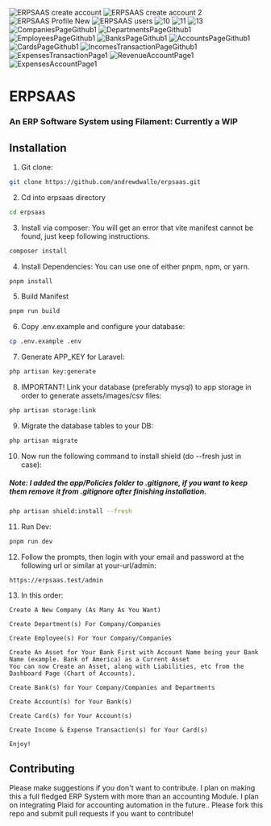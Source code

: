 ![ERPSAAS create account](https://user-images.githubusercontent.com/104294090/204077432-5431ab48-d0ba-448c-99f3-1fe2c8e8cfb8.png)
![ERPSAAS create account 2](https://user-images.githubusercontent.com/104294090/204077431-0c47d44f-9e32-484e-93b0-adbf258c0f5a.png)
![ERPSAAS Profile New](https://user-images.githubusercontent.com/104294090/204077433-9121b495-033c-45d0-8fce-2d1903b67670.png)
![ERPSAAS users](https://user-images.githubusercontent.com/104294090/204077434-ddae02ed-91ad-4310-9a8f-9a4b3147b5c2.png)
![10](https://user-images.githubusercontent.com/104294090/198823691-dd503f53-0ff0-4c24-b8f6-5c6f4f03c32a.png)
![11](https://user-images.githubusercontent.com/104294090/198823738-48abf5de-e5ff-4bd7-9ecd-8eeafa24ed2d.png)
![13](https://user-images.githubusercontent.com/104294090/198823891-4153e2fe-d516-4ee8-bd8f-e78c97acd316.png)
![CompaniesPageGithub1](https://user-images.githubusercontent.com/104294090/193767442-13fec3f6-fd24-4057-87b2-5d3352d42af4.png)
![DepartmentsPageGithub1](https://user-images.githubusercontent.com/104294090/193767444-218ff1b4-8eb6-4b4e-84be-72f040601052.png)
![EmployeesPageGithub1](https://user-images.githubusercontent.com/104294090/193767445-3207f1fc-e79a-42a3-99e8-93e645def04b.png)
![BanksPageGithub1](https://user-images.githubusercontent.com/104294090/193767439-eca66f6e-23d6-443e-bd09-f2d2fb92dc9b.png)
![AccountsPageGithub1](https://user-images.githubusercontent.com/104294090/193767436-0bff8d27-03e9-4c06-81b6-b9c90eb69919.png)
![CardsPageGithub1](https://user-images.githubusercontent.com/104294090/193767440-6da9c416-d227-489f-959d-e3ec2d7be17a.png)
![IncomesTransactionPageGithub1](https://user-images.githubusercontent.com/104294090/193767450-a6b19f9c-e9bd-4b41-83ed-2aeec5b8be0a.png)
![ExpensesTransactionPage1](https://user-images.githubusercontent.com/104294090/193767448-00fb0433-6d97-4480-a6c6-0e64b156b45b.png)
![RevenueAccountPage1](https://user-images.githubusercontent.com/104294090/193767451-9d6d02b3-8041-4154-84a1-3e0a2a7d2398.png)
![ExpensesAccountPage1](https://user-images.githubusercontent.com/104294090/193767446-67bebb68-7fcb-4085-8d8e-90e0179a664c.png)

# ERPSAAS

### An ERP Software System using Filament: Currently a WIP

## Installation

1. Git clone:

```bash
git clone https://github.com/andrewdwallo/erpsaas.git
```

2. Cd into erpsaas directory

```bash
cd erpsaas
```

3. Install via composer: You will get an error that vite manifest cannot be found, just keep following instructions.
```bash
composer install
```

4. Install Dependencies: You can use one of either pnpm, npm, or yarn.

```bash
pnpm install
```

5. Build Manifest
```bash
pnpm run build
```

6. Copy .env.example and configure your database:
```bash
cp .env.example .env
```

7. Generate APP_KEY for Laravel:
```bash
php artisan key:generate
```

8. IMPORTANT! Link your database (preferably mysql) to app storage in order to generate assets/images/csv files:
```bash
php artisan storage:link
```

9. Migrate the database tables to your DB:
```bash
php artisan migrate
```

10. Now run the following command to install shield (do --fresh just in case):
##### Note: I added the app/Policies folder to .gitignore, if you want to keep them remove it from .gitignore after finishing installation.
```bash
php artisan shield:install --fresh
```

11. Run Dev:
```bash
pnpm run dev
```

12. Follow the prompts, then login with your email and password at the following url or similar at your-url/admin:
```
https://erpsaas.test/admin 
```

13. In this order:
```
Create A New Company (As Many As You Want)
```
```
Create Department(s) For Company/Companies
```
```
Create Employee(s) For Your Company/Companies
```
```
Create An Asset for Your Bank First with Account Name being your Bank Name (example. Bank of America) as a Current Asset
You can now Create an Asset, along with Liabilities, etc from the Dashboard Page (Chart of Accounts).
```
```
Create Bank(s) for Your Company/Companies and Departments
```
```
Create Account(s) for Your Bank(s)
```
```
Create Card(s) for Your Account(s)
```
```
Create Income & Expense Transaction(s) for Your Card(s)
```
```
Enjoy!
```

## Contributing
Please make suggestions if you don't want to contribute.
I plan on making this a full fledged ERP System with more than an accounting Module.
I plan on integrating Plaid for accounting automation in the future..
Please fork this repo and submit pull requests if you want to contribute!
